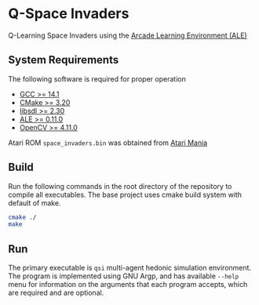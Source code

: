 # Q-Space Invaders

Q-Learning Space Invaders using the [Arcade Learning Environment (ALE)](https://ale.farama.org/)

## System Requirements

The following software is required for proper operation

- [GCC >= 14.1](https://gcc.gnu.org/releases.html)
- [CMake >= 3.20](https://cmake.org/download/)
- [libsdl >= 2.30](https://www.libsdl.org/)
- [ALE >= 0.11.0](https://ale.farama.org/)
- [OpenCV >= 4.11.0](https://opencv.org/releases/)

Atari ROM `space_invaders.bin` was obtained from
[Atari Mania](https://www.atarimania.com/game-atari-2600-vcs-space-invaders_s6947.html)

## Build

Run the following commands in the root directory of the repository to compile
all executables. The base project uses cmake build system with default of make.

```bash
cmake ./
make
```

## Run

The primary executable is `qsi` multi-agent hedonic simulation environment.
The program is implemented using GNU Argp, and has available `--help` menu for
information on the arguments that each program accepts, which are required and
are optional.
